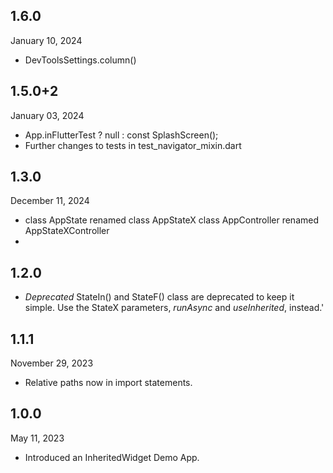 
## 1.6.0
January 10, 2024
- DevToolsSettings.column()

## 1.5.0+2
January 03, 2024
- App.inFlutterTest ? null : const SplashScreen();
- Further changes to tests in test_navigator_mixin.dart 

## 1.3.0
December 11, 2024
- class AppState renamed class AppStateX
  class AppController renamed AppStateXController
- 
## 1.2.0
- *Deprecated* StateIn() and StateF() class are deprecated to keep it simple.
  Use the StateX parameters, *runAsync* and *useInherited*, instead.'

## 1.1.1
November 29, 2023
- Relative paths now in import statements.

## 1.0.0
May 11, 2023
- Introduced an InheritedWidget Demo App.